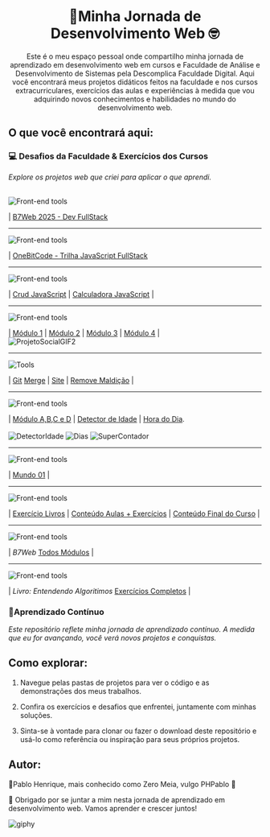 <h1 align="center">🚀Minha Jornada de Desenvolvimento Web 🤓</h1>

<p align="center">Este é o meu espaço pessoal onde compartilho minha jornada de aprendizado em desenvolvimento web em cursos e Faculdade de Análise e Desenvolvimento de Sistemas pela Descomplica Faculdade Digital. Aqui você encontrará meus projetos didáticos feitos na faculdade e nos cursos extracurriculares, exercícios das aulas e experiências à medida que vou adquirindo novos conhecimentos e habilidades no mundo do desenvolvimento web.<p/>

## O que você encontrará aqui:
### 💻 **Desafios da Faculdade & Exercícios dos Cursos**
*Explore os projetos web que criei para aplicar o que aprendi.* <br> <br>

<img alt="Front-end tools" title="Front-end" src="https://skillicons.dev/icons?i=devto"/>

| [B7Web 2025 - Dev FullStack](https://github.com/phpablo/B7Web_2025.git)
<hr>

<img alt="Front-end tools" title="Front-end" src="https://skillicons.dev/icons?i=js"/>

| [OneBitCode - Trilha JavaScript FullStack](https://github.com/phpablo/OneBitcode.git)
<hr>

<img alt="Front-end tools" title="Front-end" src="https://skillicons.dev/icons?i=devto"/>

| [Crud JavaScript](https://github.com/phpablo/desafio-crud-js) | [Calculadora JavaScript](https://github.com/phpablo/desafio-calculadora-js) |
<hr>

<img alt="Front-end tools" title="Front-end" src="https://skillicons.dev/icons?i=html,css"/>

| [Módulo 1](https://github.com/phpablo/Mod1_HTML5-CSS3/tree/main/Exerc%C3%ADcios) |
[Módulo 2](https://github.com/phpablo/Mod2_HTML5-CSS3) |
[Módulo 3](https://github.com/phpablo/Mod3_HTML5-CSS3) |
[Módulo 4](https://github.com/phpablo/Mod4_HTML5-CSS3) | <br/>
![ProjetoSocialGIF2](https://github.com/phpablo/Minha-Jornada-Dev-WEB/assets/13618424/a8115b18-a761-40b3-99b3-c7a4e69f430b)


<hr>
<img alt="Tools" title="Tools" src="https://skillicons.dev/icons?i=github,git"/>

| [Git](https://github.com/phpablo/Projetogit)
[Merge](https://github.com/phpablo/testando-merge) | 
[Site](https://github.com/phpablo/projeto-site) | 
[Remove Maldição](https://github.com/phpablo/Hello-World) |
<hr>



<img alt="Front-end tools" title="Front-end" src="https://skillicons.dev/icons?i=js"/>

| [Módulo A,B,C e D](https://github.com/phpablo/CursoJs.git)
| [Detector de Idade](https://github.com/phpablo/CursoJs/tree/main/Aula014_Exercicios2)
| [Hora do Dia](https://github.com/phpablo/Mod4_HTML5-CSS3). <br/><br/>
![DetectorIdade](https://github.com/phpablo/Minha-Jornada-Dev-WEB/assets/13618424/64194d64-66f7-4f0d-8e5a-d1624e9c8927) 
![Dias](https://github.com/phpablo/Minha-Jornada-Dev-WEB/assets/13618424/2eb54906-7fe3-4d2e-b8a6-c6ce2fcb1b3d)
![SuperContador](https://github.com/phpablo/Minha-Jornada-Dev-WEB/assets/13618424/5f541bf2-ad17-473a-b1e2-86fa22ef67f8)
<hr>
<img alt="Front-end tools" title="Front-end" src="https://skillicons.dev/icons?i=python"/>

| [Mundo 01](https://github.com/phpablo/python-3.git) |

<hr>

<img alt="Front-end tools" title="Front-end" src="https://skillicons.dev/icons?i=php"/>

| [Exercício Livros](https://github.com/phpablo/ProjetoLivro) | 
[Conteúdo Aulas + Exercícios](https://github.com/phpablo/PHP-Orientado-a-Objetos.git) | 
[Conteúdo Final do Curso](https://github.com/phpablo/Curso-PHP-POO.git) |

<hr>


<img alt="Front-end tools" title="Front-end" src="https://skillicons.dev/icons?i=php&theme=light"/>

| <em>B7Web</em> [Todos Módulos](https://github.com/phpablo/b7webphp.git) | 

<hr>


<img alt="Front-end tools" title="Front-end" src="https://skillicons.dev/icons?i=php&theme=light"/>

| <em>Livro: Entendendo Algoritimos </em> [Exercícios Completos](https://github.com/phpablo/exercicios-livro-entendendo-algoritmos.git) | 


### 🚧Aprendizado Contínuo

*Este repositório reflete minha jornada de aprendizado contínuo. A medida que eu for avançando, você verá novos projetos e conquistas.*

## Como explorar:

1. Navegue pelas pastas de projetos para ver o código e as demonstrações dos meus trabalhos.

2. Confira os exercícios e desafios que enfrentei, juntamente com minhas soluções.

3. Sinta-se à vontade para clonar ou fazer o download deste repositório e usá-lo como referência ou inspiração para seus próprios projetos.


## Autor:

🚀Pablo Henrique, mais conhecido como Zero Meia, vulgo PHPablo 🥇

🧠 Obrigado por se juntar a mim nesta jornada de aprendizado em desenvolvimento web. Vamos aprender e crescer juntos!

![giphy](https://github.com/phpablo/Minha-Jornada-Dev-WEB/assets/13618424/6b730159-d20d-4ead-b4cb-3d6f51d73e42)
